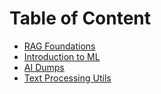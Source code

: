 # Table of Content 
  - [RAG Foundations](/LLMed/RAGFoundation.md)
  - [Introduction to ML](/LLMed/IntroductionToML.md)
  - [AI Dumps](/LLMed/AIDump.md)
  - [Text Processing Utils](/LLMed/TextProcessingUtils.md)